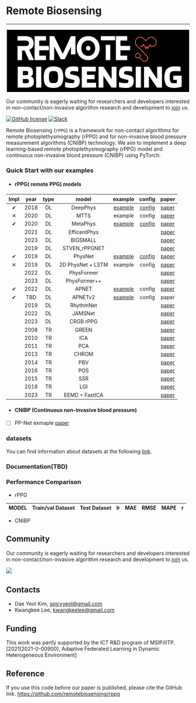 # Remote Biosensing
__________________________
<p align="center">
 <img src="logo.png">
</p>

Our community is eagerly waiting for researchers and developers interested in non-contact/non-invasive algorithm
research and development
to [join](https://join.slack.com/t/remobebiosensing/shared_invite/zt-1u3kjfhf9-xWw_XQ8hGd7qFZymCSzUtg) us.

[![GitHub license](https://img.shields.io/github/license/remotebiosensing/rppg)](https://github.com/remotebiosensing/rppg/blob/main/LICENSE)
[![Slack](https://img.shields.io/badge/Chat-Slack-red)](https://join.slack.com/t/remobebiosensing/shared_invite/zt-1u3kjfhf9-xWw_XQ8hGd7qFZymCSzUtg)


Remote Biosensing (`rPPG`) is a framework for non-contact algorithms for remote photoplethysmography (rPPG) and for
non-invasive blood pressure measurement algorithms (CNIBP) technology.
We aim to implement a deep learning-based remote photoplethysmography (rPPG) model and continuous non-invasive blood
pressure (CNIBP) using PyTorch.

### Quick Start with our examples
 
- #### rPPG( remote PPG) models
| **Impl** | year | type |     **model**     |                                            **example**                                            |                                              **config**                                               |                                                                                       paper                                                                                       | 
|:--------:|:----:|:----:|:-----------------:|:-------------------------------------------------------------------------------------------------:|:-----------------------------------------------------------------------------------------------------:|:---------------------------------------------------------------------------------------------------------------------------------------------------------------------------------:|
| &#10004; | 2018 |  DL  |     DeepPhys      | [example](https://github.com/remotebiosensing/rppg/blob/main/examples/rppg/physnet_ubfc_ubfc.py)  | [config](https://github.com/remotebiosensing/rppg/blob/main/rppg/configs/FIT_DEEPPHYS_UBFC_UBFC.yaml) |                                                                     [paper](https://arxiv.org/abs/1805.07888)                                                                     |
| &#10005; | 2020 |  DL  |       MTTS        |                                              example                                              |                                                config                                                 |                                            [paper](https://papers.nips.cc/paper/2020/file/e1228be46de6a0234ac22ded31417bc7-Paper.pdf)                                             |
 | &#10004; | 2020 |  DL  |     MetaPhys      | [example](https://github.com/remotebiosensing/rppg/blob/main/examples/rppg/metaphys_ubfc_ubfc.py) | [config](https://github.com/remotebiosensing/rppg/blob/main/rppg/configs/FIT_METAPHYS_UBFC_UBFC.yaml) |                                                                     [paper](https://arxiv.org/abs/2010.01773)                                                                     |
|          | 2021 |  DL  |   EfficentPhys    |                                                                                                   |                                                                                                       |                                                                     [paper](https://arxiv.org/abs/2110.04447)                                                                     |
|          | 2023 |  DL  |     BIGSMALL      |                                                                                                   |                                                                                                       |                                                                     [paper](https://arxiv.org/abs/2303.11573)                                                                     |
|          | 2019 |  DL  |   STVEN_rPPGNET   |                                                                                                   |                                                                                                       |                                                                   [paper](https://arxiv.org/pdf/1907.11921.pdf)                                                                   |
| &#10004; | 2019 |  DL  |      PhysNet      | [example](https://github.com/remotebiosensing/rppg/blob/main/examples/rppg/physnet_ubfc_ubfc.py)  | [config](https://github.com/remotebiosensing/rppg/blob/main/rppg/configs/FIT_PHYSNET_UBFC_UBFC.yaml)  |                                                                     [paper](https://arxiv.org/abs/1905.02419)                                                                     |
| &#10005; | 2019 |  DL  | 2D PhysNet + LSTM |                                              example                                              |                                                config                                                 |                                                                     [paper](https://arxiv.org/abs/1905.02419)                                                                     |
|          | 2022 |  DL  |    PhysFormer     |                                                                                                   |                                                                                                       |                                                                   [paper](https://arxiv.org/pdf/2111.12082.pdf)                                                                   |
|          | 2023 |  DL  |   PhysFormer++    |                                                                                                   |                                                                                                       |                                                       [paper](https://link.springer.com/article/10.1007/s11263-023-01758-1)                                                       |
| &#10004; | 2022 |  DL  |       APNET       | [example](https://github.com/remotebiosensing/rppg/blob/main/examples/rppg/apnetv2_ubfc_ubfc.py)  |                                                config                                                 |                                                               [paper](https://europepmc.org/article/pmc/pmc9687348)                                                               |
| &#10004; | TBD  |  DL  |      APNETv2      | [example](https://github.com/remotebiosensing/rppg/blob/main/examples/rppg/apnetv2_ubfc_ubfc.py)  |                                                config                                                 |                                                                                       paper                                                                                       |
|          | 2019 |  DL  |     RhythmNet     |                                                                                                   |                                                                                                       |                                                                     [paper](https://arxiv.org/abs/1910.11515)                                                                     |
|          | 2022 |  DL  |      JAMSNet      |                                                                                                   |                                                                                                       |       [paper](https://ieeexplore.ieee.org/abstract/document/9973323/?casa_token=YE0aZV2EVRcAAAAA:s8ShA85zLSSZgZq9nmsa2imtZc8HbvOdhHfReYYg5_hEG6HPTYBcnjwj6yTRibCngr80hkI-)        |
|          | 2023 |  DL  |     CRGB rPPG     |                                                                                                   |                                                                                                       |                                                                 [paper](https://www.mdpi.com/2306-5354/10/2/243)                                                                  |
|          | 2008 |  TR  |       GREEN       |                                                                                                   |                                                                                                       |                                                           [paper](https://www.ncbi.nlm.nih.gov/pmc/articles/PMC2717852)                                                           |
|          | 2010 |  TR  |        ICA        |                                                                                                   |                                                                                                       |                                                                [paper](https://pubmed.ncbi.nlm.nih.gov/20588929/)                                                                 |
|          | 2011 |  TR  |        PCA        |                                                                                                   |                                                                                                       |               [paper](https://www.researchgate.net/publication/220726433_Measuring_Pulse_Rate_with_a_Webcam_-_a_Non-contact_Method_for_Evaluating_Cardiac_Activity)               |
|          | 2013 |  TR  |       CHROM       |                                                                                                   |                                                                                                       |                                                               [paper](https://ieeexplore.ieee.org/document/6523142)                                                               |
|          | 2014 |  TR  |        PBV        |                                                                                                   |                                                                                                       |                                                                [paper](https://pubmed.ncbi.nlm.nih.gov/25159049/)                                                                 |
|          | 2016 |  TR  |        POS        |                                                                                                   |                                                                                                       |                                                               [paper](https://ieeexplore.ieee.org/document/7565547)                                                               |
|          | 2015 |  TR  |        SSR        |                                                                                                   |                                                                                                       |                                                               [paper](https://ieeexplore.ieee.org/document/7355301)                                                               |
|          | 2018 |  TR  |        LGI        |                                                                                                   |                                                                                                       |                           [paper](https://openaccess.thecvf.com/content_cvpr_2018_workshops/papers/w27/Pilz_Local_Group_Invariance_CVPR_2018_paper.pdf)                           |
|          | 2023 |  TR  |  EEMD + FastICA   |                                                                                                   |                                                                                                       | [paper](https://iopscience.iop.org/article/10.1088/1361-6579/accefd/meta?casa_token=EVo9N2t0kekAAAAA:rUcw8D-6qGzT0dQZtBfgW0w2dVy-6p7kyHT3RV1q0YZMmEvQXpUoA-HaaO-K4m0aqiW-twzWWfmwXw) |


- #### CNIBP (Continuous non-invasive blood pressure)
- [ ] PP-Net exmaple [paper](https://ieeexplore.ieee.org/document/9082808)

### datasets
You can find information about datasets at the following [link](https://github.com/remotebiosensing/rppg/tree/main/rppg/datasets).

### Documentation(TBD)

### Performance Comparison

- rPPG

| MODEL | Train/val Dataset | Test Dataset | lr  | MAE | RMSE | MAPE | r   |
|-------|-------------------|--------------|-----|-----|------|------|-----|

- CNIBP

## Community

Our community is eagerly waiting for researchers and developers interested in non-contact/non-invasive algorithm
research and development
to [join](https://join.slack.com/t/remobebiosensing/shared_invite/zt-1u3kjfhf9-xWw_XQ8hGd7qFZymCSzUtg) us.

<a href="https://github.com/remotebiosensing/rppg/graphs/contributors">
  <img src="https://contrib.rocks/image?repo=remotebiosensing/rppg" />
</a>

## Contacts

- Dae Yeol Kim, spicyyeol@gmail.com
- Kwangkee Lee, kwangkeelee@gmail.com

## Funding

This work was partly supported by the ICT R&D program of
MSIP/IITP. [2021(2021-0-00900), Adaptive Federated Learning in Dynamic Heterogeneous Environment]

## Reference
If you use this code before our paper is published, please cite the GitHub link.
https://github.com/remotebiosensing/rppg
